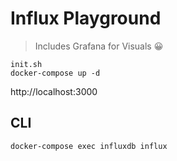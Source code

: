 # Influx Playground

> Includes Grafana for Visuals 😀

```
init.sh
docker-compose up -d
```

http://localhost:3000

## CLI

```
docker-compose exec influxdb influx
```